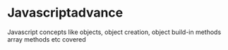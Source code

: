 # Javascriptadvance
Javascript concepts like objects, object creation, object build-in methods <br>
array methods etc covered
